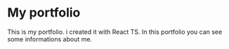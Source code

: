 # My portfolio

This is my portfolio. i created it with React TS. In this portfolio you can see some informations about me.

<!-- - [@vitejs/plugin-react](https://github.com/vitejs/vite-plugin-react/blob/main/packages/plugin-react/README.md) uses [Babel](https://babeljs.io/) for Fast Refresh -->
